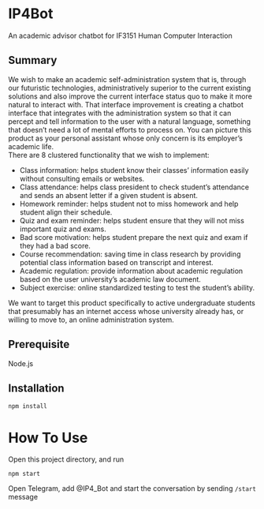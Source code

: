 # IP4Bot
An academic advisor chatbot for IF3151 Human Computer Interaction

## Summary
We wish to make an academic self-administration system that is, through our futuristic technologies, administratively superior to the current existing solutions and also improve the current interface status quo to make it more natural to interact with. That interface improvement is creating a chatbot interface that integrates with the administration system so that it can percept and tell information to the user with a natural language, something that doesn’t need a lot of mental efforts to process on. You can picture this product as your personal assistant whose only concern is its employer’s academic life.  
There are 8 clustered functionality that we wish to implement:  
* Class information: helps student know their classes’ information easily without consulting emails or websites.  
* Class attendance: helps class president to check student’s attendance and sends an absent letter if a given student is absent.  
* Homework reminder: helps student not to miss homework and help student align their schedule.  
* Quiz and exam reminder: helps student ensure that they will not miss important quiz and exams.  
* Bad score motivation: helps student prepare the next quiz and exam if they had a bad score.  
* Course recommendation: saving time in class research by providing potential class information based on transcript and interest.  
* Academic regulation: provide information about academic regulation based on the user university’s academic law document.  
* Subject exercise: online standardized testing to test the student’s ability.  

We want to target this product specifically to active undergraduate students that presumably has an internet access whose university already has, or willing to move to, an online administration system.   


## Prerequisite

Node.js


## Installation

```
npm install
```

# How To Use

Open this project directory, and run

```
npm start
```

Open Telegram, add @IP4_Bot and start the conversation by sending `/start` message